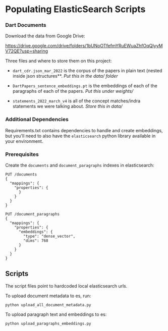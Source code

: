 
# Populating ElasticSearch Scripts

### Dart Documents

Download the data from Google Drive:

https://drive.google.com/drive/folders/1bUNoOTfefmYRuEWuaZhfOqQIyyMV72QE?usp=sharing

Three files and where to store them on this project:

- `dart_cdr.json_mar_2022` is the corpus of the papers in plain text (nested inside json structures**.
*Put this in the data/ folder*

- `DartPapers_sentence_embeddings.pt` is the embeddings of each of the paragraphs of each of the papers.
*Put this under weights/*

- `statements_2022_march_v4` is all of the concept matches/indra statements we were talking about.
*Store this in data/*

### Additional Dependencies

Requirements.txt contains dependencies to handle and create embeddings, but you'll need to
also have the `elasticsearch` python library available in your environment.

### Prerequisites

Create the `documents` and 	`document_paragraphs` indexes in elasticsearch:

```
PUT /documents
{
  "mappings": {
    "properties": {
      }
    }
  }
}
```

```
PUT /document_paragraphs
{
  "mappings": {
    "properties": {
      "embeddings": {
        "type": "dense_vector",
        "dims": 768
      }
    }
  }
}
```

## Scripts

The script files point to hardcoded local elasticsearch urls.

To upload document metadata to es, run:

`python upload_all_document_metadata.py`

To upload paragraph text and embeddings to es:

`python upload_paragraphs_embeddings.py`
